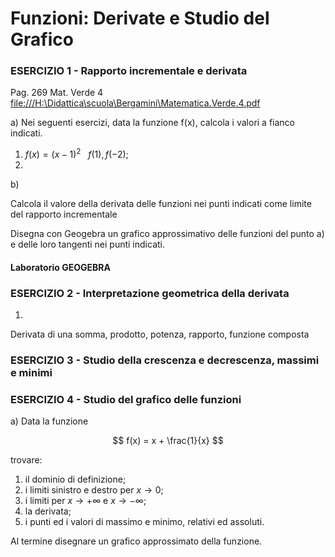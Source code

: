 # Funzioni: Derivate e Studio del Grafico

### ESERCIZIO 1 - Rapporto incrementale e derivata

Pag. 269 Mat. Verde 4 [file:///H:\Didattica\scuola\Bergamini\Matematica.Verde.4.pdf](file:///H:\Didattica\scuola\Bergamini\Matematica.Verde.4.pdf)

a) Nei seguenti esercizi, data la funzione f(x), calcola i valori a fianco indicati.  

1. $f(x)=(x-1)^2 \:\:\: f(1), f(-2)$; 
1. 

b) 

Calcola il valore della derivata delle funzioni nei punti indicati come limite del rapporto incrementale

Disegna con Geogebra un grafico approssimativo delle funzioni del punto a) e delle loro tangenti nei punti indicati.

#### Laboratorio GEOGEBRA



### ESERCIZIO 2 - Interpretazione geometrica della derivata

1. 

Derivata di una somma, prodotto, potenza, rapporto, funzione composta

### ESERCIZIO 3 - Studio della crescenza e decrescenza, massimi e minimi



### ESERCIZIO 4 - Studio del grafico delle funzioni



a) Data la funzione

$$
f(x) = x + \frac{1}{x}
$$

trovare:

1. il dominio di definizione;
2. i limiti sinistro e destro per $x \rightarrow 0$;
3. i limiti per $x \rightarrow +\infty$ e $x \rightarrow -\infty$;
4. la derivata;
5. i punti ed i valori di massimo e minimo, relativi ed assoluti.

Al termine disegnare un grafico approssimato della funzione.
